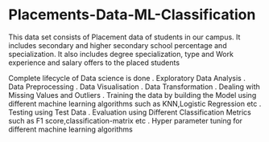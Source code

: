 # Placements-Data-ML-Classification
This data set consists of Placement data of students in our campus. It includes secondary and higher secondary school percentage and specialization. It also includes degree specialization, type and Work experience and salary offers to the placed students

Complete lifecycle of Data science is done
  . Exploratory Data Analysis
  . Data Preprocessing
  . Data Visualisation
  . Data Transformation
  . Dealing with Missing Values and Outliers
  . Training the data by building the Model using different machine learning algorithms such as KNN,Logistic Regression etc
  . Testing using Test Data
  . Evaluation using Different Classification Metrics such as F1 score,classification-matrix etc
  . Hyper parameter tuning for different machine learning algorithms
